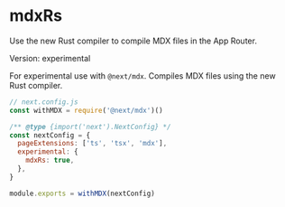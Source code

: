 # mdxRs

Use the new Rust compiler to compile MDX files in the App Router.

Version: experimental

For experimental use with `@next/mdx`. Compiles MDX files using the new Rust compiler.

```js
// next.config.js
const withMDX = require('@next/mdx')()

/** @type {import('next').NextConfig} */
const nextConfig = {
  pageExtensions: ['ts', 'tsx', 'mdx'],
  experimental: {
    mdxRs: true,
  },
}

module.exports = withMDX(nextConfig)
```